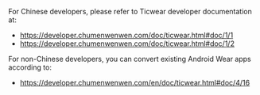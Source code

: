 For Chinese developers, please refer to Ticwear developer documentation at:
* https://developer.chumenwenwen.com/doc/ticwear.html#doc/1/1
* https://developer.chumenwenwen.com/doc/ticwear.html#doc/1/2

For non-Chinese developers, you can convert existing Android Wear apps according to:
* https://developer.chumenwenwen.com/en/doc/ticwear.html#doc/4/16
